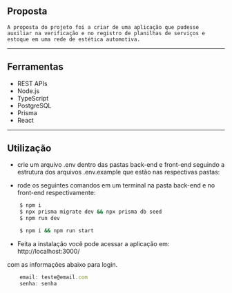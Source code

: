 ## Proposta

    A proposta do projeto foi a criar de uma aplicação que pudesse auxiliar na verificação e no registro de planilhas de serviços e estoque em uma rede de estética automotiva.

---

## Ferramentas

- REST APIs
- Node.js
- TypeScript
- PostgreSQL
- Prisma
- React

---

## Utilização

- crie um arquivo .env dentro das pastas back-end e front-end seguindo a estrutura dos arquivos .env.example que estão nas respectivas pastas:

- rode os seguintes comandos em um terminal na pasta back-end e no front-end respectivamente:

```bash
    $ npm i
    $ npx prisma migrate dev && npx prisma db seed
    $ npm run dev
```
```bash 
    $ npm i && npm run start
```

- Feita a instalação você pode acessar a aplicação em: 
http://localhost:3000/

com as informações abaixo para login.

```js
    email: teste@email.com
    senha: senha
```

